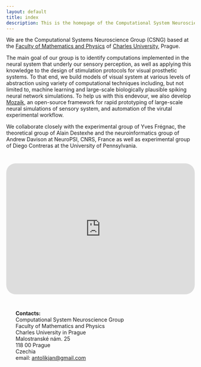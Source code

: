 ```yaml
---
layout: default
title: index
description: This is the homepage of the Computational System Neuroscience Group at the Faculty of Mathematics and Physics of Charles University, Prague. From here you can find our information about our research projects, software, publications, and project proposals.
---
```



<div class="charles_uni_picture"></div> 

We are the Computational Systems Neuroscience Group (CSNG) based at the [Faculty of Mathematics and Physics](https://www.mff.cuni.cz/) of [Charles University](https://cuni.cz/), Prague. 

The main goal of our group is to identify computations implemented in the neural system that underly our sensory perception, as well as applying this knowledge to the design of stimulation protocols for visual prosthetic systems. To that end, we build models of visual system at various levels of abstraction using variety of computational techniques including, but not limited to, machine learning and large-scale biologically plausible spiking neural network simulations. To help us with this endevour, we also develop [Mozaik](/software.html), an open-source framework for rapid prototyping of large-scale neural simulations of sensory system, and automation of the virutal experimental workflow.

We collaborate closely with the experimental group of Yves Frégnac, the theoretical group of Alain Destexhe and the neuroinformatics group of Andrew Davison at NeuroPSI, CNRS, France as well as experimental group of Diego Contreras at the University of Pennsylvania.

<div class="flex">
           <iframe src="https://maps.google.com/maps?q=charles%20university%20malostranske&t=&z=13&ie=UTF8&iwloc=&output=embed" height="450" style="border-radius:25px;border:0;width: 100%;height: 350px; margin-top:25px;" allowfullscreen="" loading="lazy"></iframe>
        <div style="margin-left: 25px; margin-top:25px;">
            <br>
            <b>Contacts:</b>
            <br>
            Computational System Neuroscience Group <br>
            Faculty of Mathematics and Physics<br>
            Charles University in Prague<br>
            Malostranské nám. 25<br>
            118 00 Prague<br>
            Czechia<br>
            email: <a href="mailto:antolikjan@gmail.com">antolikjan@gmail.com</a>
    </div>
</div>

